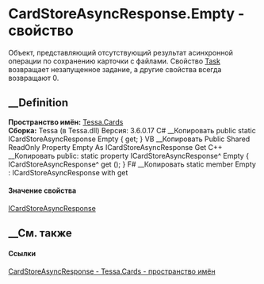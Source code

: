 # CardStoreAsyncResponse.Empty - свойство
Объект, представляющий отсутствующий результат асинхронной операции по
сохранению карточки с файлами. Свойство
[Task](P_Tessa_Cards_CardStoreAsyncResponse_Task.htm) возвращает незапущенное
задание, а другие свойства всегда возвращают 0.
## __Definition
 **Пространство имён:** [Tessa.Cards](N_Tessa_Cards.htm)  
 **Сборка:** Tessa (в Tessa.dll) Версия: 3.6.0.17
C# __Копировать
     public static ICardStoreAsyncResponse Empty { get; }
VB __Копировать
     Public Shared ReadOnly Property Empty As ICardStoreAsyncResponse
    	Get
C++ __Копировать
     public:
    static property ICardStoreAsyncResponse^ Empty {
    	ICardStoreAsyncResponse^ get ();
    }
F# __Копировать
     static member Empty : ICardStoreAsyncResponse with get
#### Значение свойства
[ICardStoreAsyncResponse](T_Tessa_Cards_ICardStoreAsyncResponse.htm)
##  __См. также
#### Ссылки
[CardStoreAsyncResponse - ](T_Tessa_Cards_CardStoreAsyncResponse.htm)
[Tessa.Cards - пространство имён](N_Tessa_Cards.htm)
